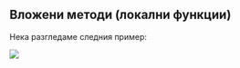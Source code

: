 ## Вложени методи (локални функции)

Нека разгледаме следния пример:

![](/assets/chapter-10-images/19.Local-functions-01.png)